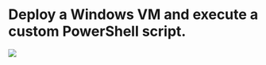 # Deploy a Windows VM and execute a custom PowerShell script.




<a href="https://portal.azure.com/#create/Microsoft.Template/uri/https://raw.githubusercontent.com/AjeetChouksey/IaCLab/master/201-VM-Docker-VSCode/azuredeploy.json" target="_blank">
    <img src="http://azuredeploy.net/deploybutton.png"/>
</a>

